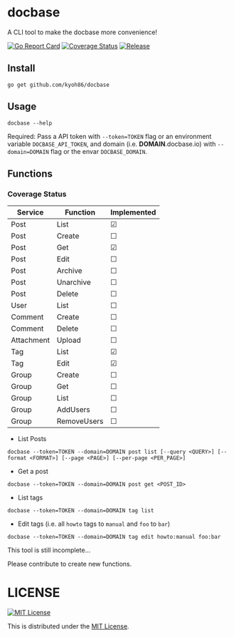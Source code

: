 # docbase

A CLI tool to make the docbase more convenience!

[![Go Report Card](https://goreportcard.com/badge/github.com/kyoh86/docbase)](https://goreportcard.com/report/github.com/kyoh86/docbase)
[![Coverage Status](https://img.shields.io/codecov/c/github/kyoh86/docbase.svg)](https://codecov.io/gh/kyoh86/docbase)
[![Release](https://github.com/kyoh86/docbase/workflows/Release/badge.svg)](https://github.com/kyoh86/docbase/releases)

## Install

```
go get github.com/kyoh86/docbase
```

## Usage

```
docbase --help
```

Required: 
Pass a API token with `--token=TOKEN` flag or an environment variable `DOCBASE_API_TOKEN`, and domain (i.e. **DOMAIN**.docbase.io) with `--domain=DOMAIN` flag or the envar `DOCBASE_DOMAIN`.

## Functions

### Coverage Status

| Service | Function | Implemented |
| --- | --- | --- |
| Post | List | ☑ |
| Post | Create | ☐ |
| Post | Get | ☑ |
| Post | Edit | ☐ |
| Post | Archive | ☐ |
| Post | Unarchive | ☐ |
| Post | Delete | ☐ |
| User | List | ☐ |
| Comment | Create | ☐ |
| Comment | Delete | ☐ |
| Attachment | Upload | ☐ |
| Tag | List | ☑ |
| Tag | Edit | ☑ |
| Group | Create | ☐ |
| Group | Get | ☐ |
| Group | List | ☐ |
| Group | AddUsers | ☐ |
| Group | RemoveUsers | ☐ |

* List Posts

```
docbase --token=TOKEN --domain=DOMAIN post list [--query <QUERY>] [--format <FORMAT>] [--page <PAGE>] [--per-page <PER_PAGE>]
```

* Get a post

```
docbase --token=TOKEN --domain=DOMAIN post get <POST_ID>
```

* List tags

```
docbase --token=TOKEN --domain=DOMAIN tag list
```

* Edit tags (i.e. all `howto` tags to `manual` and `foo` to `bar`)

```
docbase --token=TOKEN --domain=DOMAIN tag edit howto:manual foo:bar
```

This tool is still incomplete...

Please contribute to create new functions.

# LICENSE

[![MIT License](http://img.shields.io/badge/license-MIT-blue.svg)](http://www.opensource.org/licenses/MIT)

This is distributed under the [MIT License](http://www.opensource.org/licenses/MIT).
